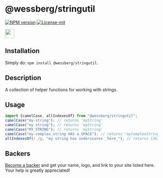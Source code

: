 # @wessberg/stringutil
[![NPM version][npm-version-image]][npm-version-url]
[![License-mit][license-mit-image]][license-mit-url]

<a href="https://www.patreon.com/bePatron?u=11315442"><img height="30" src="https://c5.patreon.com/external/logo/become_a_patron_button@2x.png" /></a>

[license-mit-url]: https://opensource.org/licenses/MIT

[license-mit-image]: https://img.shields.io/badge/License-MIT-yellow.svg

[npm-version-url]: https://www.npmjs.com/package/@wessberg/stringutil

[npm-version-image]: https://badge.fury.io/js/%40wessberg%2Fstringutil.svg

## Installation
Simply do: `npm install @wessberg/stringutil`.

## Description

A collection of helper functions for working with strings.

## Usage
```typescript
import {camelCase, allIndexesOf} from "@wessberg/stringutil";
camelCase("my-string"); // returns 'myString'
camelCase("my string"); // returns 'myString'
camelCase("MY_STRING"); // returns 'myString'
camelCase("my-complex_string HAS a_SPACE"); // returns 'myComplexStringHasASpace'
allIndexesOf(/_/g, "my string has underscores _here_"); // returns [26, 31]
```

## Backers

[Become a backer](https://www.patreon.com/bePatron?c=1770586) and get your name, logo, and link to your site listed here. Your help is greatly appreciated!